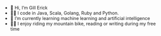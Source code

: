 - 👋 Hi, I’m Gill Erick
- 👨‍💻 I code in Java, Scala, Golang, Ruby and Python.
- 🌱 I’m currently learning machine learning and artificial intelligence
- 🚵‍♀️ I enjoy riding my mountain bike, reading or writing during my free time
